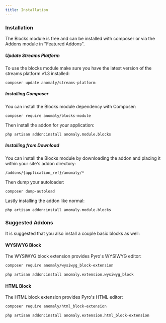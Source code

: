 ```yaml
---
title: Installation 
---
```


### Installation

The Blocks module is free and can be installed with composer or via the Addons module in "Featured Addons".

##### Update Streams Platform

To use the blocks module make sure you have the latest version of the streams platform v1.3 installed:

    composer update anomaly/streams-platform

##### Installing Composer

You can install the Blocks module dependency with Composer:

    composer require anomaly/blocks-module

Then install the addon for your application:

    php artisan addon:install anomaly.module.blocks

##### Installing from Download

You can install the Blocks module by downloading the addon and placing it within your site's addon directory:

    /addons/{application_ref}/anomaly/*

Then dump your autoloader:

    composer dump-autoload

Lastly installing the addon like normal:

    php artisan addon:install anomaly.module.blocks

### Suggested Addons

It is suggested that you also install a couple basic blocks as well:

#### WYSIWYG Block

The WYSIWYG block extension provides Pyro's WYSIWYG editor:

```bash
composer require anomaly/wysiwyg_block-extension

php artisan addon:install anomaly.extension.wysiwyg_block
```

#### HTML Block

The HTML block extension provides Pyro's HTML editor:

```bash
composer require anomaly/html_block-extension

php artisan addon:install anomaly.extension.html_block-extension
```
